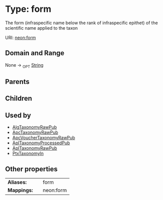 
# Type: form


The form (infraspecific name below the rank of infraspecific epithet) of the scientific name applied to the taxon

URI: [neon:form](https://data.neonscience.org/form)


## Domain and Range

None ->  <sub>OPT</sub> [String](types/String.md)

## Parents


## Children


## Used by

 * [AlgTaxonomyRawPub](AlgTaxonomyRawPub.md)
 * [ApcTaxonomyRawPub](ApcTaxonomyRawPub.md)
 * [ApcVoucherTaxonomyRawPub](ApcVoucherTaxonomyRawPub.md)
 * [AplTaxonomyProcessedPub](AplTaxonomyProcessedPub.md)
 * [AplTaxonomyRawPub](AplTaxonomyRawPub.md)
 * [PtxTaxonomyIn](PtxTaxonomyIn.md)

## Other properties

|  |  |  |
| --- | --- | --- |
| **Aliases:** | | form |
| **Mappings:** | | neon:form |

